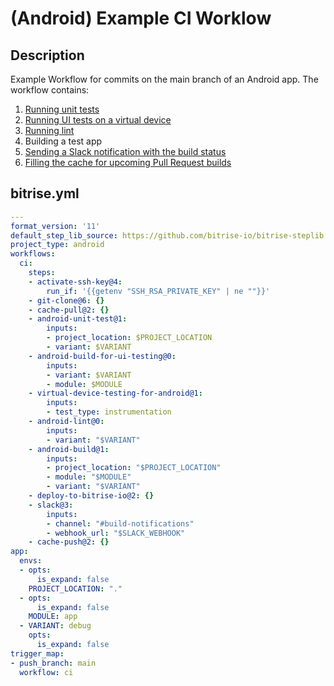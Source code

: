 # (Android) Example CI Worklow

## Description

Example Workflow for commits on the main branch of an Android app. The workflow contains:

1. [Running unit tests](/recipes/android-unit-test.md)
2. [Running UI tests on a virtual device](/recipes/android-virtual-device-tests.md)
3. [Running lint](/recipes/android-lint.md)
4. Building a test app
5. [Sending a Slack notification with the build status](/recipes/slack-send-build-status.md)
6. [Filling the cache for upcoming Pull Request builds](/recipes/pull-request-build-caching.md)

## bitrise.yml

```yaml
---
format_version: '11'
default_step_lib_source: https://github.com/bitrise-io/bitrise-steplib.git
project_type: android
workflows:
  ci:
    steps:
    - activate-ssh-key@4:
        run_if: '{{getenv "SSH_RSA_PRIVATE_KEY" | ne ""}}'
    - git-clone@6: {}
    - cache-pull@2: {}
    - android-unit-test@1:
        inputs:
        - project_location: $PROJECT_LOCATION
        - variant: $VARIANT
    - android-build-for-ui-testing@0:
        inputs:
        - variant: $VARIANT
        - module: $MODULE
    - virtual-device-testing-for-android@1:
        inputs:
        - test_type: instrumentation
    - android-lint@0:
        inputs:
        - variant: "$VARIANT"
    - android-build@1:
        inputs:
        - project_location: "$PROJECT_LOCATION"
        - module: "$MODULE"
        - variant: "$VARIANT"
    - deploy-to-bitrise-io@2: {}
    - slack@3:
        inputs:
        - channel: "#build-notifications"
        - webhook_url: "$SLACK_WEBHOOK"
    - cache-push@2: {}
app:
  envs:
  - opts:
      is_expand: false
    PROJECT_LOCATION: "."
  - opts:
      is_expand: false
    MODULE: app
  - VARIANT: debug
    opts:
      is_expand: false
trigger_map:
- push_branch: main
  workflow: ci
```
